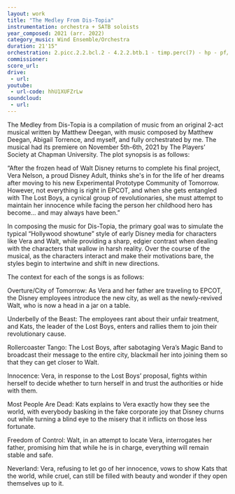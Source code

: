 ```yaml
---
layout: work
title: "The Medley From Dis-Topia"
instrumentation: orchestra + SATB soloists
year_composed: 2021 (arr. 2022)
category_music: Wind Ensemble/Orchestra
duration: 21'15"
orchestration: 2.picc.2.2.bcl.2 - 4.2.2.btb.1 - timp.perc(7) - hp - pf/cel - egtr - bgtr - ds - str - SATB
commissioner:
score_url:
drive:
 - url:
youtube:
 - url-code: hhU1XUFZrLw
soundcloud: 
 - url:
---
```


<p>The Medley from Dis-Topia is a compilation of music from an original 2-act musical written by Matthew Deegan, with music composed by Matthew Deegan, Abigail Torrence, and myself, and fully orchestrated by me. The musical had its premiere on November 5th-6th, 2021 by The Players’ Society at Chapman University. The plot synopsis is as follows:</p>
<p><span class="teaser">“After the frozen head of Walt Disney returns to complete his final project, Vera Nelson, a proud Disney Adult, thinks she's in for the life of her dreams after moving to his new Experimental Prototype Community of Tomorrow. However, not everything is right in EPCOT, and when she gets entangled with The Lost Boys, a cynical group of revolutionaries, she must attempt to maintain her innocence while facing the person her childhood hero has become... and may always have been.”</span></p>
<p>In composing the music for Dis-Topia, the primary goal was to simulate the typical “Hollywood showtune” style of early Disney media for characters like Vera and Walt, while providing a sharp, edgier contrast when dealing with the characters that wallow in harsh reality. Over the course of the musical, as the characters interact and make their motivations bare, the styles begin to intertwine and shift in new directions.</p>
<p>The context for each of the songs is as follows:</p>
<p>Overture/City of Tomorrow: As Vera and her father are traveling to EPCOT, the Disney employees introduce the new city, as well as the newly-revived Walt, who is now a head in a jar on a table.</p>
<p>Underbelly of the Beast: The employees rant about their unfair treatment, and Kats, the leader of the Lost Boys, enters and rallies them to join their revolutionary cause.</p>
<p>Rollercoaster Tango: The Lost Boys, after sabotaging Vera’s Magic Band to broadcast their message to the entire city, blackmail her into joining them so that they can get closer to Walt.</p>
<p>Innocence: Vera, in response to the Lost Boys’ proposal, fights within herself to decide whether to turn herself in and trust the authorities or hide with them.</p>
<p>Most People Are Dead: Kats explains to Vera exactly how they see the world, with everybody basking in the fake corporate joy that Disney churns out while turning a blind eye to the misery that it inflicts on those less fortunate.</p>
<p>Freedom of Control: Walt, in an attempt to locate Vera, interrogates her father, promising him that while he is in charge, everything will remain stable and safe.</p>
<p>Neverland: Vera, refusing to let go of her innocence, vows to show Kats that the world, while cruel, can still be filled with beauty and wonder if they open themselves up to it.</p>